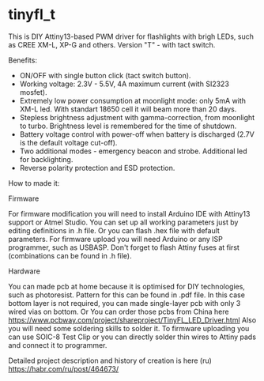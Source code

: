 # tinyfl_t
This is DIY Attiny13-based PWM driver for flashlights with brigh LEDs, such as CREE XM-L, XP-G and others.
Version "T" - with tact switch.

Benefits:
- ON/OFF with single button click (tact switch button). 
- Working voltage: 2.3V - 5.5V, 4A maximum current (with SI2323 mosfet).
- Extremely low power consumption at moonlight mode: only 5mA with XM-L led. With standart 18650 cell it will beam more than 20 days.
- Stepless brightness adjustment with gamma-correction, from moonlight to turbo. Brightness level is remembered for the time of shutdown.
- Battery voltage control with power-off when battery is discharged (2.7V is the default voltage cut-off).
- Two additional modes - emergency beacon and strobe. Additional led for backlighting.
- Reverse polarity protection and ESD protection.


How to made it:

Firmware

For firmware modification you will need to install Arduino IDE with Attiny13 support or Atmel Studio.
You can set up all working parameters just by editing definitions in .h file.
Or you can flash .hex file with default parameters. 
For firmware upload you will need Arduino or any ISP programmer, such as USBASP.
Don't forget to flash Attiny fuses at first (combinations can be found in .h file).

Hardware

You can made pcb at home because it is optimised for DIY technologies, such as photoresist. Pattern for this can be found in .pdf file. In this case bottom layer is not required, you can made single-layer pcb with only 3 wired vias on bottom.
Or You can order those pcbs from China here https://www.pcbway.com/project/shareproject/TinyFL_LED_Driver.html
Also you will need some soldering skills to solder it. 
To firmware uploading you can use SOIC-8 Test Clip or you can directly solder thin wires to Attiny pads and connect it to programmer.

Detailed project description and history of creation is here (ru) https://habr.com/ru/post/464673/
